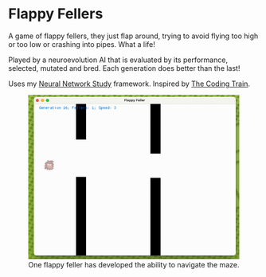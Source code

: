 # Flappy Fellers

A game of flappy fellers, they just flap around, trying to avoid flying too high or too low or crashing into pipes. What a life!

Played by a neuroevolution AI that is evaluated by its performance, selected, mutated and bred. Each generation does better than the last!

Uses my [Neural Network Study](https://github.com/brend/neural-network-study) framework. Inspired by [The Coding Train](https://thecodingtrain.com/challenges/100-neuroevolution-flappy-bird).

<figure>
  <img src="assets/flappy-fellers.gif" alt="Picture of the game being played by the AI">
  <figcaption>One flappy feller has developed the ability to navigate the maze.</figcaption>
</figure>
